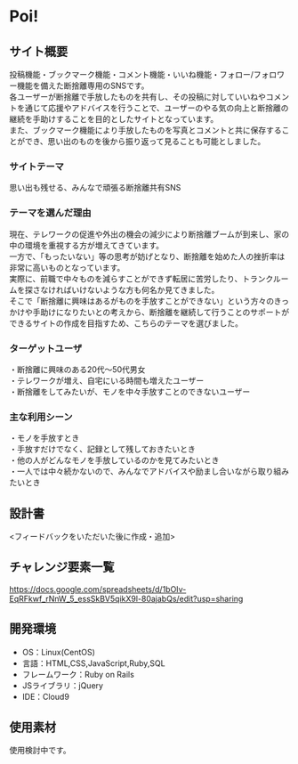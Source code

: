 # Poi!

## サイト概要
投稿機能・ブックマーク機能・コメント機能・いいね機能・フォロー/フォロワー機能を備えた断捨離専用のSNSです。<br>
各ユーザーが断捨離で手放したものを共有し、その投稿に対していいねやコメントを通じて応援やアドバイスを行うことで、ユーザーのやる気の向上と断捨離の継続を手助けすることを目的としたサイトとなっています。<br>
また、ブックマーク機能により手放したものを写真とコメントと共に保存することができ、思い出のものを後から振り返って見ることも可能としました。

### サイトテーマ
思い出も残せる、みんなで頑張る断捨離共有SNS

### テーマを選んだ理由
現在、テレワークの促進や外出の機会の減少により断捨離ブームが到来し、家の中の環境を重視する方が増えてきています。<br>
一方で、「もったいない」等の思考が妨げとなり、断捨離を始めた人の挫折率は非常に高いものとなっています。<br>
実際に、前職で中々ものを減らすことができず転居に苦労したり、トランクルームを探さなければいけないような方も何名か見てきました。<br>
そこで「断捨離に興味はあるがものを手放すことができない」という方々のきっかけや手助けになりたいとの考えから、断捨離を継続して行うことのサポートができるサイトの作成を目指すため、こちらのテーマを選びました。

### ターゲットユーザ
・断捨離に興味のある20代〜50代男女<br>
・テレワークが増え、自宅にいる時間も増えたユーザー<br>
・断捨離をしてみたいが、モノを中々手放すことのできないユーザー<br>

### 主な利用シーン
・モノを手放すとき<br>
・手放すだけでなく、記録として残しておきたいとき<br>
・他の人がどんなモノを手放しているのかを見てみたいとき<br>
・一人では中々続かないので、みんなでアドバイスや励まし合いながら取り組みたいとき

## 設計書
<フィードバックをいただいた後に作成・追加>

## チャレンジ要素一覧
https://docs.google.com/spreadsheets/d/1bOIv-EqRFkwf_rNnW_5_essSkBV5qikX9l-80ajabQs/edit?usp=sharing

## 開発環境
- OS：Linux(CentOS)
- 言語：HTML,CSS,JavaScript,Ruby,SQL
- フレームワーク：Ruby on Rails
- JSライブラリ：jQuery
- IDE：Cloud9

## 使用素材
使用検討中です。
